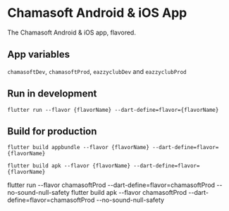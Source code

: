 # Chamasoft Android & iOS App

The Chamasoft Android & iOS app, flavored.

## App variables

`chamasoftDev`, `chamasoftProd`, `eazzyclubDev` and `eazzyclubProd`

## Run in development

`flutter run --flavor {flavorName} --dart-define=flavor={flavorName}`

## Build for production
`flutter build appbundle --flavor {flavorName} --dart-define=flavor={flavorName}`

`flutter build apk --flavor {flavorName} --dart-define=flavor={flavorName}`

flutter run --flavor chamasoftProd --dart-define=flavor=chamasoftProd --no-sound-null-safety
flutter build apk --flavor chamasoftProd --dart-define=flavor=chamasoftProd --no-sound-null-safety